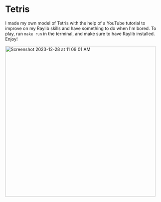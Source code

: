 # Tetris

I made my own model of Tetris with the help of a YouTube tutorial to
improve on my Raylib skills and have something to do when I'm bored.
To play, run `make run` in the terminal, and make sure to have Raylib installed.
Enjoy!

<img width="482" alt="Screenshot 2023-12-28 at 11 09 01 AM" src="https://github.com/rolando314/Tetris/assets/108008208/e49b5b9b-f22c-4bf4-81cd-7d405cbe5325">
